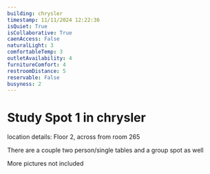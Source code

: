 ```yaml
---
building: chrysler
timestamp: 11/11/2024 12:22:36
isQuiet: True
isCollaborative: True
caenAccess: False
naturalLight: 3
comfortableTemp: 3
outletAvailability: 4
furnitureComfort: 4
restroomDistance: 5
reservable: False
busyness: 2
---
```


# Study Spot 1 in chrysler

location details: Floor 2, across from room 265

There are a couple two person/single tables and a group spot as well

More pictures not included 




